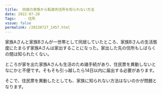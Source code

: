 ```yaml
---
title:  同居の家族から転居先住所を知られない方法
date: 2022-07-28
Tags:  　- 住所
vssue: false
permalink: /20220727_1457.html
---
```


家族Aさんと家族Bさんが一世帯として同居していたところ、家族Bさんの生活態度にたまらず家族Aさんは家出することになった。家出した先の住所もしばらくの間は知られたくない。

ところが家を出た家族Aさんも生活のため諸手続があり、住民票を異動しないとなにかと不便です。そもそも引っ越したら14日以内に届出する必要があります。

そこで、住民票を異動したとしても、家族に知られない方法はないのかが問題となります。